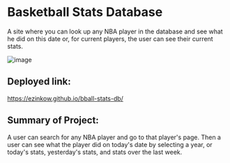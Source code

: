 # Basketball Stats Database

A site where you can look up any NBA player in the database and see what he did on this date or, for current players, the user can see their current stats.

![image](https://user-images.githubusercontent.com/71417500/109868907-db53b200-7c2d-11eb-9ddb-52b7e0b23838.png)

## Deployed link:

https://ezinkow.github.io/bball-stats-db/

## Summary of Project:

A user can search for any NBA player and go to that player's page. Then a user can see what the player did on today's date by selecting a year, or today's stats, yesterday's stats, and stats over the last week.
